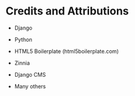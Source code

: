 Credits and Attributions
========================

* Django

* Python

* HTML5 Boilerplate (html5boilerplate.com)

* Zinnia

* Django CMS

* Many others
